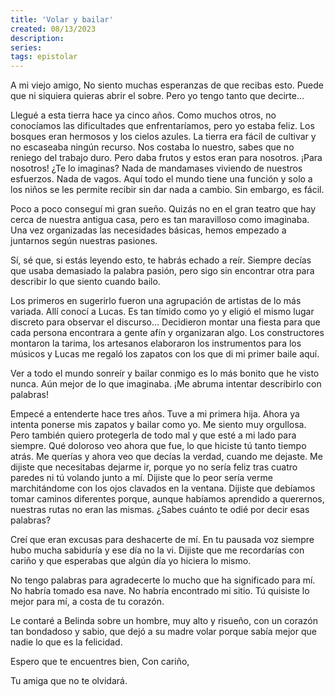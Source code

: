 ```yaml
---
title: 'Volar y bailar'
created: 08/13/2023
description:
series:
tags: epistolar
---
```


A mi viejo amigo,
No siento muchas esperanzas de que recibas esto. Puede que ni siquiera quieras abrir el sobre. Pero yo tengo tanto que decirte…

Llegué a esta tierra hace ya cinco años. Como muchos otros, no conocíamos las dificultades que enfrentaríamos, pero yo estaba feliz. Los bosques eran hermosos y los cielos azules. La tierra era fácil de cultivar y no escaseaba ningún recurso. Nos costaba lo nuestro, sabes que no reniego del trabajo duro. Pero daba frutos y estos eran para nosotros. ¡Para nosotros! ¿Te lo imaginas? Nada de mandamases viviendo de nuestros esfuerzos. Nada de vagos. Aquí todo el mundo tiene una función y solo a los niños se les permite recibir sin dar nada a cambio. Sin embargo, es fácil.

Poco a poco conseguí mi gran sueño. Quizás no en el gran teatro que hay cerca de nuestra antigua casa, pero es tan maravilloso como imaginaba. Una vez organizadas las necesidades básicas, hemos empezado a juntarnos según nuestras pasiones.

Sí, sé que, si estás leyendo esto, te habrás echado a reír. Siempre decías que usaba demasiado la palabra pasión, pero sigo sin encontrar otra para describir lo que siento cuando bailo.

Los primeros en sugerirlo fueron una agrupación de artistas de lo más variada. Allí conocí a Lucas. Es tan tímido como yo y eligió el mismo lugar discreto para observar el discurso… Decidieron montar una fiesta para que cada persona encontrara a gente afín y organizaran algo. Los constructores montaron la tarima, los artesanos elaboraron los instrumentos para los músicos y Lucas me regaló los zapatos con los que di mi primer baile aquí.

Ver a todo el mundo sonreír y bailar conmigo es lo más bonito que he visto nunca. Aún mejor de lo que imaginaba. ¡Me abruma intentar describirlo con palabras!

Empecé a entenderte hace tres años. Tuve a mi primera hija. Ahora ya intenta ponerse mis zapatos y bailar como yo. Me siento muy orgullosa. Pero también quiero protegerla de todo mal y que esté a mi lado para siempre. Qué doloroso veo ahora que fue, lo que hiciste tú tanto tiempo atrás. Me querías y ahora veo que decías la verdad, cuando me dejaste. Me dijiste que necesitabas dejarme ir, porque yo no sería feliz tras cuatro paredes ni tú volando junto a mí. Dijiste que lo peor sería verme marchitándome con los ojos clavados en la ventana. Dijiste que debíamos tomar caminos diferentes porque, aunque habíamos aprendido a querernos, nuestras rutas no eran las mismas. ¿Sabes cuánto te odié por decir esas palabras?

Creí que eran excusas para deshacerte de mí. En tu pausada voz siempre hubo mucha sabiduría y ese día no la vi. Dijiste que me recordarías con cariño y que esperabas que algún día yo hiciera lo mismo.

No tengo palabras para agradecerte lo mucho que ha significado para mí. No habría tomado esa nave. No habría encontrado mi sitio. Tú quisiste lo mejor para mí, a costa de tu corazón.

Le contaré a Belinda sobre un hombre, muy alto y risueño, con un corazón tan bondadoso y sabio, que dejó a su madre volar porque sabía mejor que nadie lo que es la felicidad.

Espero que te encuentres bien,
Con cariño,

Tu amiga que no te olvidará.

